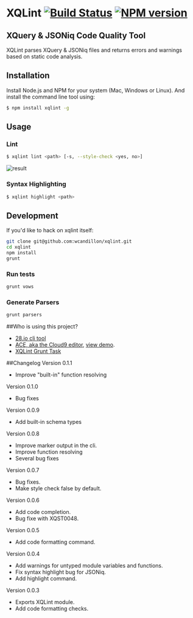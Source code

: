 XQLint [![Build Status](https://travis-ci.org/wcandillon/xqlint.svg?branch=master)](https://travis-ci.org/wcandillon/xqlint) [![NPM version](https://badge.fury.io/js/xqlint.png)](http://badge.fury.io/js/xqlint)
============

## XQuery & JSONiq Code Quality Tool

XQLint parses XQuery & JSONiq files and returns errors and warnings based on static code analysis.

## Installation

Install Node.js and NPM for your system (Mac, Windows or Linux). And install the command line tool using:

```bash
$ npm install xqlint -g
```
## Usage

### Lint

```bash
$ xqlint lint <path> [-s, --style-check <yes, no>]
```
![result](https://dl.dropboxusercontent.com/u/1487285/Screenshot%202014-04-07%2011.06.31.png)

### Syntax Highlighting

```bash
$ xqlint highlight <path>
```

## Development

If you'd like to hack on xqlint itself:

```bash
git clone git@github.com:wcandillon/xqlint.git
cd xqlint
npm install
grunt
```

### Run tests

```bash
grunt vows
```

### Generate Parsers

```bash
grunt parsers
```

##Who is using this project?
* [28.io cli tool](https://github.com/28msec/28)
* [ACE, aka the Cloud9 editor](https://github.com/ajaxorg/ace), [view demo](http://try.zorba.io).
* [XQLint Grunt Task](https://github.com/wcandillon/grunt-xqlint)

##Changelog
Version 0.1.1
* Improve "built-in" function resolving

Version 0.1.0
* Bug fixes

Version 0.0.9
* Add built-in schema types

Version 0.0.8
* Improve marker output in the cli.
* Improve function resolving
* Several bug fixes

Version 0.0.7
* Bug fixes.
* Make style check false by default.

Version 0.0.6
* Add code completion.
* Bug fixe with XQST0048.

Version 0.0.5
* Add code formatting command.

Version 0.0.4
* Add warnings for untyped module variables and functions.
* Fix syntax highlight bug for JSONiq.
* Add highlight command.

Version 0.0.3
* Exports XQLint module.
* Add code formatting checks.
